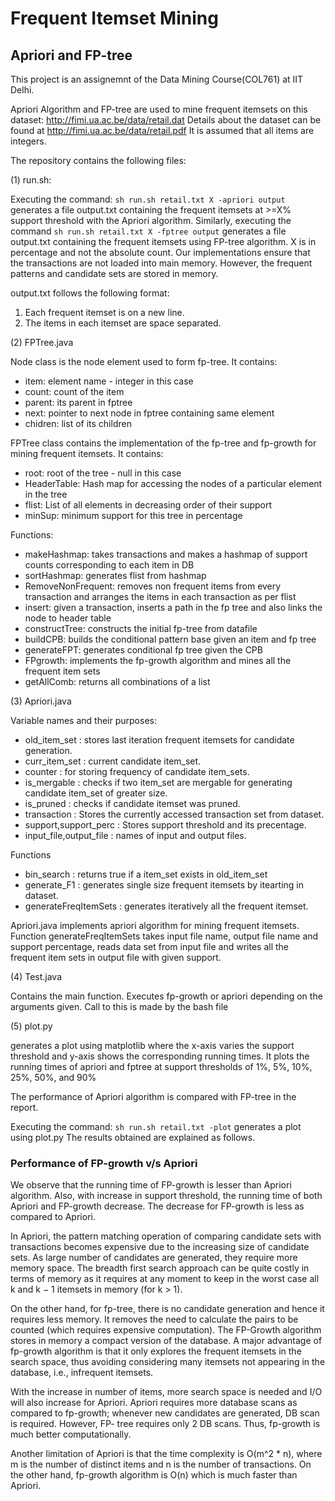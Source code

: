 # Frequent Itemset Mining

## Apriori and FP-tree

This project is an assignemnt of the Data Mining Course(COL761) at IIT Delhi.

Apriori Algorithm and FP-tree are used to mine frequent itemsets on this dataset: http://fimi.ua.ac.be/data/retail.dat
Details about the dataset can be found at http://fimi.ua.ac.be/data/retail.pdf
It is assumed that all items are integers.


The repository contains the following files:

(1) run.sh:

Executing the command: ```sh run.sh retail.txt X -apriori output``` generates a file output.txt containing the frequent itemsets at >=X% support threshold with the Apriori algorithm. Similarly, executing the command ```sh run.sh retail.txt X -fptree output``` generates a file output.txt containing the frequent itemsets using FP-tree algorithm. 
X is in percentage and not the absolute count. Our implementations ensure that the transactions are not loaded into main memory. However, the frequent patterns and candidate sets are stored in memory. 

output.txt follows the following format: 
1. Each frequent itemset is on a new line.
2. The items in each itemset are space separated.


(2) FPTree.java

Node class is the node element used to form fp-tree. It contains:
- item: element name - integer in this case
- count: count of the item
- parent: its parent in fptree
- next: pointer to next node in fptree containing same element
- chidren: list of its children

FPTree class contains the implementation of the fp-tree and fp-growth for mining frequent itemsets. It contains:
- root: root of the tree - null in this case
- HeaderTable: Hash map for accessing the nodes of a particular element in the tree
- flist: List of all elements in decreasing order of their support
- minSup: minimum support for this tree in percentage

Functions:
- makeHashmap: takes transactions and makes a hashmap of support counts corresponding to each item in DB
- sortHashmap: generates flist from hashmap
- RemoveNonFrequent: removes non frequent items from every transaction and arranges the items in each transaction as per flist
- insert: given a transaction, inserts a path in the fp tree and also links the node to header table
- constructTree: constructs the initial fp-tree from datafile
- buildCPB: builds the conditional pattern base given an item and fp tree
- generateFPT: generates conditional fp tree given the CPB
- FPgrowth: implements the fp-growth algorithm and mines all the frequent item sets
- getAllComb: returns all combinations of a list


 
(3) Apriori.java

Variable names and their purposes:
- old_item_set : stores last iteration frequent itemsets for candidate generation.
- curr_item_set : current candidate item_set.
- counter : for storing frequency of candidate item_sets.
- is_mergable : checks if two item_set are mergable for generating candidate item_set of greater size.
- is_pruned : checks if candidate itemset was pruned.
- transaction : Stores the currently accessed transaction set from dataset.
- support,support_perc : Stores support threshold and its precentage. 
- input_file,output_file : names of input and output files.

Functions
- bin_search : returns true if a item_set exists in old_item_set
- generate_F1 : generates single size frequent itemsets by itearting in dataset.
- generateFreqItemSets : generates iteratively all the frequent itemset.

Apriori.java implements apriori algorithm for mining frequent itemsets. Function generateFreqItemSets takes input file name, 
output file name and support percentage, reads data set from input file and writes all the frequent item sets in output file with given support.


(4) Test.java

Contains the main function. Executes fp-growth or apriori depending on the arguments given. Call to this is made by the bash file


(5) plot.py

generates a plot using matplotlib where the x-axis varies the support threshold and y-axis shows the corresponding running times.
It plots the running times of apriori and fptree at support thresholds of 1%, 5%, 10%, 25%, 50%, and 90%


The performance of Apriori algorithm is compared with FP-tree in the report.

Executing the command: ```sh run.sh retail.txt -plot``` generates a plot using plot.py
The results obtained are explained as follows.

### Performance of FP-growth v/s Apriori

We observe that the running time of FP-growth is lesser than Apriori algorithm. Also, with increase in support threshold, the running time of both Apriori and FP-growth decrease. The decrease for FP-growth is less as compared to Apriori. 

In Apriori, the pattern matching operation of comparing candidate sets with transactions becomes expensive due to the increasing size of candidate sets. As large number of candidates are generated, they require more memory space. The breadth first search approach can be quite costly in terms of memory as it requires at any moment to keep in the worst case all k and k − 1 itemsets in memory (for k > 1). 

On the other hand, for fp-tree, there is no candidate generation and hence it requires less memory. It removes the need to calculate the pairs to be counted (which requires expensive computation). The FP-Growth algorithm stores in memory a compact version of the database. 
A major advantage of fp-growth algorithm is that it only explores the frequent itemsets in the search space, thus avoiding considering many itemsets not appearing in the database, i.e.,  infrequent itemsets.

With the increase in number of items, more search space is needed and I/O will also increase for Apriori. Apriori requires more database scans as compared to fp-growth; whenever new candidates are generated, DB scan is required. However, FP- tree requires only 2 DB scans.
Thus, fp-growth is much better computationally. 

Another limitation of Apriori is that the time complexity is O(m^2 * n), where m is the number of distinct items and n is the number of transactions. On the other hand, fp-growth algorithm is O(n) which is much faster than Apriori.

